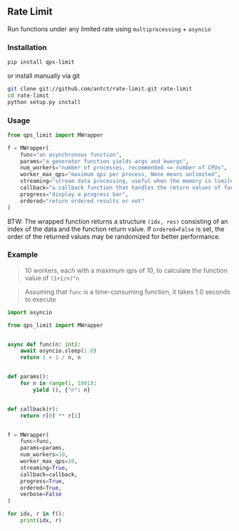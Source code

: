 ## Rate Limit

Run functions under any limited rate using `multiprocessing` + `asyncio`

### Installation

```bash
pip install qps-limit
```

or install manually via git

```bash
git clone git://github.com/antct/rate-limit.git rate-limit
cd rate-limit
python setup.py install
```

### Usage

```python
from qps_limit import MWrapper

f = MWrapper(
    func="an asynchronous function",
    params="a generator function yields args and kwargs",
    num_workers="number of processes, recommended <= number of CPUs",
    worker_max_qps="maximum qps per process, None means unlimited",
    streaming="stream data processing, useful when the memory is limited",
    callback="a callback function that handles the return values of func",
    progress="display a progress bar",
    ordered="return ordered results or not"
)
```

BTW: The wrapped function returns a structure `(idx, res)` consisting of an index of the data and the function return value. If `ordered=False` is set, the order of the returned values may be randomized for better performance.

### Example

> 10 workers, each with a maximum qps of 10, to calculate the function value of `(1+1/n)^n`

> Assuming that `func` is a time-consuming function, it takes 1.0 seconds to execute

```python
import asyncio

from qps_limit import MWrapper


async def func(n: int):
    await asyncio.sleep(1.0)
    return 1 + 1 / n, n


def params():
    for n in range(1, 1001):
        yield (), {"n": n}


def callback(r):
    return r[0] ** r[1]


f = MWrapper(
    func=func,
    params=params,
    num_workers=10,
    worker_max_qps=10,
    streaming=True,
    callback=callback,
    progress=True,
    ordered=True,
    verbose=False
)

for idx, r in f():
    print(idx, r)
```